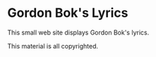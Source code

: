 # Gordon Bok's Lyrics

This small web site displays Gordon Bok's lyrics.

This material is all copyrighted. 
